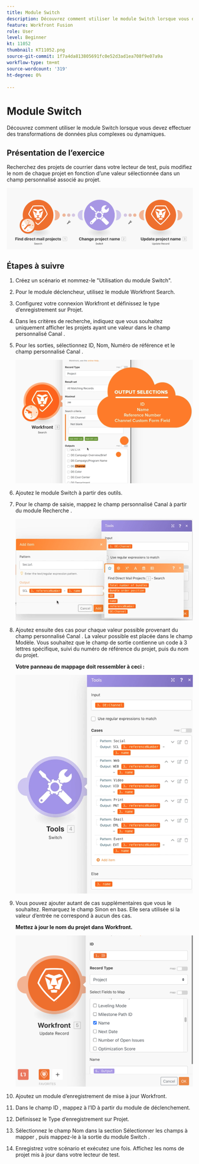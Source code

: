 ```yaml
---
title: Module Switch
description: Découvrez comment utiliser le module Switch lorsque vous devez effectuer des transformations de données plus complexes ou dynamiques.
feature: Workfront Fusion
role: User
level: Beginner
kt: 11052
thumbnail: KT11052.png
source-git-commit: 1f7a4da813805691fc0e52d3ad1ea708f9e07a9a
workflow-type: tm+mt
source-wordcount: '319'
ht-degree: 0%

---
```



# Module Switch

Découvrez comment utiliser le module Switch lorsque vous devez effectuer des transformations de données plus complexes ou dynamiques.

## Présentation de l’exercice

Recherchez des projets de courrier dans votre lecteur de test, puis modifiez le nom de chaque projet en fonction d’une valeur sélectionnée dans un champ personnalisé associé au projet.

![Image 1 du module Switch](../12-exercises/assets/switch-module-walkthrough-1.png)

## Étapes à suivre

1. Créez un scénario et nommez-le &quot;Utilisation du module Switch&quot;.
1. Pour le module déclencheur, utilisez le module Workfront Search.
1. Configurez votre connexion Workfront et définissez le type d’enregistrement sur Projet.
1. Dans les critères de recherche, indiquez que vous souhaitez uniquement afficher les projets ayant une valeur dans le champ personnalisé Canal .
1. Pour les sorties, sélectionnez ID, Nom, Numéro de référence et le champ personnalisé Canal .

   ![Image 2 du module Switch](../12-exercises/assets/switch-module-walkthrough-2.png)

1. Ajoutez le module Switch à partir des outils.
1. Pour le champ de saisie, mappez le champ personnalisé Canal à partir du module Recherche .

   ![Image du module Switch 3](../12-exercises/assets/switch-module-walkthrough-3.png)

1. Ajoutez ensuite des cas pour chaque valeur possible provenant du champ personnalisé Canal . La valeur possible est placée dans le champ Modèle. Vous souhaitez que le champ de sortie contienne un code à 3 lettres spécifique, suivi du numéro de référence du projet, puis du nom du projet.

   **Votre panneau de mappage doit ressembler à ceci :**

   ![Image 4 du module Switch](../12-exercises/assets/switch-module-walkthrough-4.png)

1. Vous pouvez ajouter autant de cas supplémentaires que vous le souhaitez. Remarquez le champ Sinon en bas. Elle sera utilisée si la valeur d’entrée ne correspond à aucun des cas.

   **Mettez à jour le nom du projet dans Workfront.**

   ![Image du module Switch 5](../12-exercises/assets/switch-module-walkthrough-5.png)

1. Ajoutez un module d’enregistrement de mise à jour Workfront.
1. Dans le champ ID , mappez à l’ID à partir du module de déclenchement.
1. Définissez le Type d’enregistrement sur Projet.
1. Sélectionnez le champ Nom dans la section Sélectionner les champs à mapper , puis mappez-le à la sortie du module Switch .
1. Enregistrez votre scénario et exécutez une fois. Affichez les noms de projet mis à jour dans votre lecteur de test.
